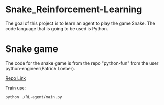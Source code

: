 # Snake_Reinforcement-Learning

The goal of this project is to learn an agent to play the game Snake. The code language that is going to be used is Python.

# Snake game

The code for the snake game is from the repo "python-fun" from the user python-engineer(Patrick Loeber).

[Repo Link](https://github.com/python-engineer/python-fun)

Train use:
```
python ./RL-agent/main.py

```

